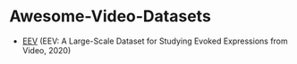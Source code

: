 # Awesome-Video-Datasets

* [EEV](https://github.com/google-research-datasets/eev) (EEV: A Large-Scale Dataset for Studying Evoked Expressions from Video, 2020)
